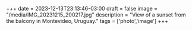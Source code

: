+++
date = 2023-12-13T23:13:46-03:00
draft = false
image = "/media/IMG_20231215_200217.jpg"
description = "View of a sunset from the balcony in Montevideo, Uruguay."
tags = ['photo','image']
+++
